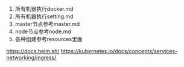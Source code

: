 1. 所有机器执行docker.md
2. 所有机器执行setting.md
3. master节点参考master.md
4. node节点参考node.md
5. 各种组建参考resources里面



https://docs.helm.sh/
https://kubernetes.io/docs/concepts/services-networking/ingress/

